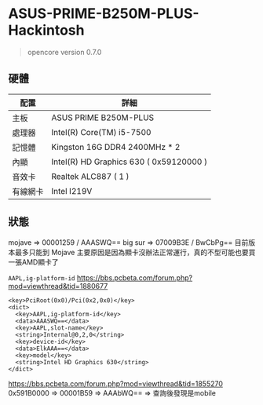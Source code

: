 # ASUS-PRIME-B250M-PLUS-Hackintosh

> opencore version 0.7.0

## 硬體

| 配置 | 詳細 |
|--|--|
| 主板 | ASUS PRIME B250M-PLUS |
| 處理器 | Intel(R) Core(TM) i5-7500 |
| 記憶體 | Kingston 16G DDR4 2400MHz * 2 |
| 內顯 | Intel(R) HD Graphics 630 ( 0x59120000 ) |
| 音效卡 | Realtek ALC887 ( 1 ) |
| 有線網卡 | Intel I219V |

## 狀態

mojave => 00001259 / AAASWQ==
big sur => 07009B3E / BwCbPg==
目前版本最多只能到 Mojave 主要原因是因為顯卡沒辦法正常運行，真的不型可能也要買一張AMD顯卡了

`AAPL,ig-platform-id`
https://bbs.pcbeta.com/forum.php?mod=viewthread&tid=1880677
```
<key>PciRoot(0x0)/Pci(0x2,0x0)</key>
<dict>
  <key>AAPL,ig-platform-id</key>
  <data>AAASWQ==</data>
  <key>AAPL,slot-name</key>
  <string>Internal@0,2,0</string>
  <key>device-id</key>
  <data>ElkAAA==</data>
  <key>model</key>
  <string>Intel HD Graphics 630</string>
</dict>
```

https://bbs.pcbeta.com/forum.php?mod=viewthread&tid=1855270
0x591B0000 => 00001B59 => AAAbWQ== => 查詢後發現是mobile